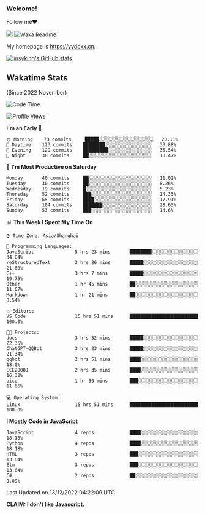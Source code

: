 ### Welcome!

Follow me:heart:

![](https://visitor-badge.glitch.me/badge?page_id=linsyking.linsyking)
[![Waka Readme](https://github.com/linsyking/linsyking/actions/workflows/waka-readme.yml/badge.svg)](https://github.com/linsyking/linsyking/actions/workflows/waka-readme.yml)

My homepage is <https://yydbxx.cn>.

[![linsyking's GitHub stats](https://github-readme-stats.vercel.app/api?username=linsyking&show_icons=true&theme=onedark)](https://github.com/anuraghazra/github-readme-stats)

## Wakatime Stats

(Since 2022 November)

<!--START_SECTION:waka-->
![Code Time](http://img.shields.io/badge/Code%20Time-27%20hrs%2037%20mins-blue)

![Profile Views](http://img.shields.io/badge/Profile%20Views-96-blue)

**I'm an Early 🐤** 

```text
🌞 Morning    73 commits     █████░░░░░░░░░░░░░░░░░░░░   20.11% 
🌆 Daytime    123 commits    ████████░░░░░░░░░░░░░░░░░   33.88% 
🌃 Evening    129 commits    █████████░░░░░░░░░░░░░░░░   35.54% 
🌙 Night      38 commits     ██░░░░░░░░░░░░░░░░░░░░░░░   10.47%

```
📅 **I'm Most Productive on Saturday** 

```text
Monday       40 commits     ██░░░░░░░░░░░░░░░░░░░░░░░   11.02% 
Tuesday      30 commits     ██░░░░░░░░░░░░░░░░░░░░░░░   8.26% 
Wednesday    19 commits     █░░░░░░░░░░░░░░░░░░░░░░░░   5.23% 
Thursday     52 commits     ███░░░░░░░░░░░░░░░░░░░░░░   14.33% 
Friday       65 commits     ████░░░░░░░░░░░░░░░░░░░░░   17.91% 
Saturday     104 commits    ███████░░░░░░░░░░░░░░░░░░   28.65% 
Sunday       53 commits     ███░░░░░░░░░░░░░░░░░░░░░░   14.6%

```


📊 **This Week I Spent My Time On** 

```text
⌚︎ Time Zone: Asia/Shanghai

💬 Programming Languages: 
JavaScript               5 hrs 23 mins       ████████░░░░░░░░░░░░░░░░░   34.04% 
reStructuredText         3 hrs 26 mins       █████░░░░░░░░░░░░░░░░░░░░   21.68% 
C++                      3 hrs 7 mins        █████░░░░░░░░░░░░░░░░░░░░   19.75% 
Other                    1 hr 45 mins        ██░░░░░░░░░░░░░░░░░░░░░░░   11.07% 
Markdown                 1 hr 21 mins        ██░░░░░░░░░░░░░░░░░░░░░░░   8.54%

🔥 Editors: 
VS Code                  15 hrs 51 mins      █████████████████████████   100.0%

🐱‍💻 Projects: 
docs                     3 hrs 32 mins       █████░░░░░░░░░░░░░░░░░░░░   22.35% 
ChatGPT-QQBot            3 hrs 23 mins       █████░░░░░░░░░░░░░░░░░░░░   21.34% 
qqbot                    2 hrs 51 mins       ████░░░░░░░░░░░░░░░░░░░░░   18.0% 
ECE2800J                 2 hrs 35 mins       ████░░░░░░░░░░░░░░░░░░░░░   16.32% 
oicq                     1 hr 50 mins        ███░░░░░░░░░░░░░░░░░░░░░░   11.66%

💻 Operating System: 
Linux                    15 hrs 51 mins      █████████████████████████   100.0%

```

**I Mostly Code in JavaScript** 

```text
JavaScript               4 repos             ████░░░░░░░░░░░░░░░░░░░░░   18.18% 
Python                   4 repos             ████░░░░░░░░░░░░░░░░░░░░░   18.18% 
HTML                     3 repos             ███░░░░░░░░░░░░░░░░░░░░░░   13.64% 
Elm                      3 repos             ███░░░░░░░░░░░░░░░░░░░░░░   13.64% 
C#                       2 repos             ██░░░░░░░░░░░░░░░░░░░░░░░   9.09%

```



 Last Updated on 13/12/2022 04:22:09 UTC
<!--END_SECTION:waka-->

**CLAIM: I don't like Javascript.**
